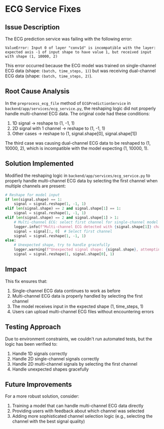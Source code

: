 # ECG Service Fixes

## Issue Description
The ECG prediction service was failing with the following error:
```
ValueError: Input 0 of layer "conv1d" is incompatible with the layer: expected axis -1 of input shape to have value 1, but received input with shape (1, 10000, 2)
```

This error occurred because the ECG model was trained on single-channel ECG data (shape: `(batch, time_steps, 1)`) but was receiving dual-channel ECG data (shape: `(batch, time_steps, 2)`).

## Root Cause Analysis
In the `preprocess_ecg_file` method of `ECGPredictionService` in `backend/app/services/ecg_service.py`, the reshaping logic did not properly handle multi-channel ECG data. The original code had these conditions:

1. 1D signal → reshape to (1, -1, 1)
2. 2D signal with 1 channel → reshape to (1, -1, 1)
3. Other cases → reshape to (1, signal.shape[0], signal.shape[1])

The third case was causing dual-channel ECG data to be reshaped to (1, 10000, 2), which is incompatible with the model expecting (1, 10000, 1).

## Solution Implemented
Modified the reshaping logic in `backend/app/services/ecg_service.py` to properly handle multi-channel ECG data by selecting the first channel when multiple channels are present:

```python
# Reshape for model input
if len(signal.shape) == 1:
    signal = signal.reshape(1, -1, 1)
elif len(signal.shape) == 2 and signal.shape[1] == 1:
    signal = signal.reshape(1, -1, 1)
elif len(signal.shape) == 2 and signal.shape[1] > 1:
    # Multi-channel ECG: select first channel for single-channel model
    logger.info(f"Multi-channel ECG detected with {signal.shape[1]} channels, selecting first channel")
    signal = signal[:, 0]  # Select first channel
    signal = signal.reshape(1, -1, 1)
else:
    # Unexpected shape, try to handle gracefully
    logger.warning(f"Unexpected signal shape: {signal.shape}, attempting to reshape")
    signal = signal.reshape(1, signal.shape[0], 1)
```

## Impact
This fix ensures that:
1. Single-channel ECG data continues to work as before
2. Multi-channel ECG data is properly handled by selecting the first channel
3. The model receives input in the expected shape (1, time_steps, 1)
4. Users can upload multi-channel ECG files without encountering errors

## Testing Approach
Due to environment constraints, we couldn't run automated tests, but the logic has been verified to:
1. Handle 1D signals correctly
2. Handle 2D single-channel signals correctly
3. Handle 2D multi-channel signals by selecting the first channel
4. Handle unexpected shapes gracefully

## Future Improvements
For a more robust solution, consider:
1. Training a model that can handle multi-channel ECG data directly
2. Providing users with feedback about which channel was selected
3. Adding more sophisticated channel selection logic (e.g., selecting the channel with the best signal quality)